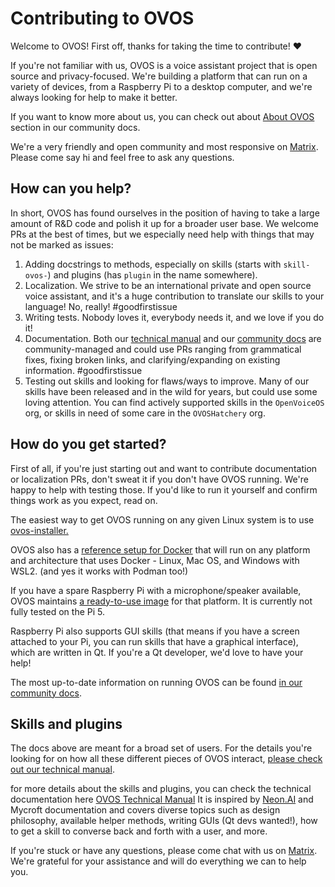 # Contributing to OVOS
Welcome to OVOS! First off, thanks for taking the time to contribute! ❤️

If you're not familiar with us, OVOS is a voice assistant project that is open source and privacy-focused. We're building a platform that can run on a variety of devices, from a Raspberry Pi to a desktop computer, and we're always looking for help to make it better.

If you want to know more about us, you can check out about [About OVOS](https://openvoiceos.github.io/community-docs/001-about/) section in our community docs.


We're a very friendly and open community and most responsive on [Matrix](https://matrix.to/#/#OpenVoiceOS-Support:matrix.org). Please come say hi and feel free to ask any questions.

## How can you help?

In short, OVOS has found ourselves in the position of having to take a large amount of R&D code and polish it up for a broader user base. We welcome PRs at the best of times, but we especially need help with things that may not be marked as issues:

1. Adding docstrings to methods, especially on skills (starts with `skill-ovos-`) and plugins (has `plugin` in the name somewhere).
2. Localization. We strive to be an international private and open source voice assistant, and it's a huge contribution to translate our skills to your language! No, really! #goodfirstissue
3. Writing tests. Nobody loves it, everybody needs it, and we love if you do it!
4. Documentation. Both our [technical manual](https://openvoiceos.github.io/ovos-technical-manual/) and our [community docs](https://openvoiceos.github.io/community-docs/) are community-managed and could use PRs ranging from grammatical fixes, fixing broken links, and clarifying/expanding on existing information. #goodfirstissue
5. Testing out skills and looking for flaws/ways to improve. Many of our skills have been released and in the wild for years, but could use some loving attention. You can find actively supported skills in the `OpenVoiceOS` org, or skills in need of some care in the `OVOSHatchery` org.

## How do you get started?

First of all, if you're just starting out and want to contribute documentation or localization PRs, don't sweat it if you don't have OVOS running. We're happy to help with testing those. If you'd like to run it yourself and confirm things work as you expect, read on.

The easiest way to get OVOS running on any given Linux system is to use [ovos-installer.](https://github.com/openvoiceos/ovos-installer)

OVOS also has a [reference setup for Docker](https://github.com/OpenVoiceOS/ovos-docker) that will run on any platform and architecture that uses Docker - Linux, Mac OS, and Windows with WSL2. (and yes it works with Podman too!)

If you have a spare Raspberry Pi with a microphone/speaker available, OVOS maintains [a ready-to-use image](https://openvoiceos.github.io/community-docs/qs_intro/#rasberry-pi-os-latest-images) for that platform. It is currently not fully tested on the Pi 5.

Raspberry Pi also supports GUI skills (that means if you have a screen attached to your Pi, you can run skills that have a graphical interface), which are written in Qt. If you're a Qt developer, we'd love to have your help!

The most up-to-date information on running OVOS can be found [in our community docs](https://openvoiceos.github.io/community-docs/qs_intro/).

## Skills and plugins

The docs above are meant for a broad set of users. For the details you're looking for on how all these different pieces of OVOS interact, [please check out our technical manual](https://openvoiceos.github.io/ovos-technical-manual/). 

for more details about the skills and plugins, you can check the technical documentation here [OVOS Technical Manual](hhttps://openvoiceos.github.io/ovos-technical-manual/) It is inspired by [Neon.AI](https://neon.ai) and Mycroft documentation and covers diverse topics such as design philosophy, available helper methods, writing GUIs (Qt devs wanted!), how to get a skill to converse back and forth with a user, and more.

If you're stuck or have any questions, please come chat with us on [Matrix](https://matrix.to/#/#OpenVoiceOS-Support:matrix.org). We're grateful for your assistance and will do everything we can to help you.
